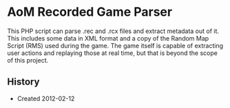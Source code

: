 # AoM Recorded Game Parser

This PHP script can parse .rec and .rcx files and extract metadata out of it. This includes some data in XML format and a copy of the Random Map Script (RMS) used during the game. The game itself is capable of extracting user actions and replaying those at real time, but that is beyond the scope of this project.

## History

- Created 2012-02-12